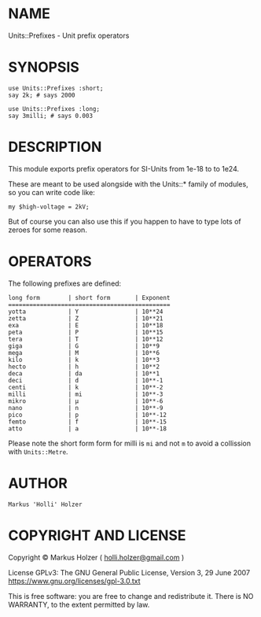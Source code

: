 NAME
====

Units::Prefixes - Unit prefix operators

SYNOPSIS
========

    use Units::Prefixes :short;
    say 2k; # says 2000

    use Units::Prefixes :long;
    say 3milli; # says 0.003

DESCRIPTION
===========

This module exports prefix operators for SI-Units from 1e-18 to to 1e24.

These are meant to be used alongside with the Units::* family of modules, so you can write code like:

    my $high-voltage = 2kV;

But of course you can also use this if you happen to have to type lots of zeroes for some reason.

OPERATORS
=========

The following prefixes are defined:

    long form        | short form       | Exponent
    ==============================================
    yotta            | Y                | 10**24
    zetta            | Z                | 10**21
    exa              | E                | 10**18
    peta             | P                | 10**15
    tera             | T                | 10**12
    giga             | G                | 10**9
    mega             | M                | 10**6
    kilo             | k                | 10**3
    hecto            | h                | 10**2
    deca             | da               | 10**1
    deci             | d                | 10**-1
    centi            | k                | 10**-2
    milli            | mi               | 10**-3
    mikro            | μ                | 10**-6
    nano             | n                | 10**-9
    pico             | p                | 10**-12
    femto            | f                | 10**-15
    atto             | a                | 10**-18

Please note the short form form for milli is `mi` and not `m` to avoid a collission with `Units::Metre`.

AUTHOR
======

    Markus 'Holli' Holzer

COPYRIGHT AND LICENSE
=====================

Copyright © Markus Holzer ( holli.holzer@gmail.com )

License GPLv3: The GNU General Public License, Version 3, 29 June 2007 <https://www.gnu.org/licenses/gpl-3.0.txt>

This is free software: you are free to change and redistribute it. There is NO WARRANTY, to the extent permitted by law.
